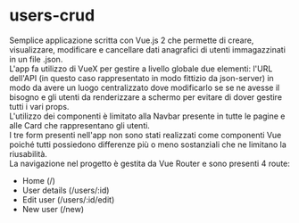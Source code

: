# users-crud

Semplice applicazione scritta con Vue.js 2 che permette di creare, visualizzare, modificare e cancellare dati anagrafici di utenti immagazzinati in un file .json.\
L'app fa utilizzo di VueX per gestire a livello globale due elementi: l'URL dell'API (in questo caso rappresentato in modo fittizio da json-server) in modo da avere un luogo centralizzato dove modificarlo se se ne avesse il bisogno e gli utenti da renderizzare a schermo per evitare di dover gestire tutti i vari props.\
L'utilizzo dei componenti è limitato alla Navbar presente in tutte le pagine e alle Card che rappresentano gli utenti.\
I tre form presenti nell'app non sono stati realizzati come componenti Vue poiché tutti possiedono differenze più o meno sostanziali che ne limitano la riusabilità.\
La navigazione nel progetto è gestita da Vue Router e sono presenti 4 route:
- Home (/)
- User details (/users/:id) 
- Edit user (/users/:id/edit)
- New user (/new)

